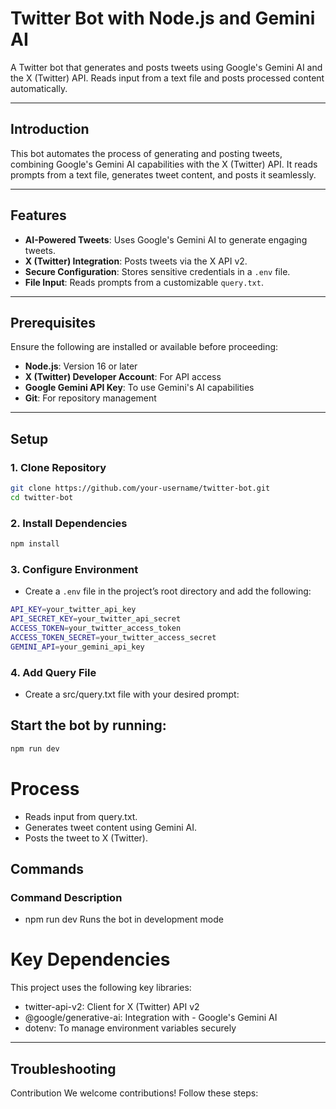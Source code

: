 # Twitter Bot with Node.js and Gemini AI

A Twitter bot that generates and posts tweets using Google's Gemini AI and the X (Twitter) API. Reads input from a text file and posts processed content automatically.

---


## Introduction

This bot automates the process of generating and posting tweets, combining Google's Gemini AI capabilities with the X (Twitter) API. It reads prompts from a text file, generates tweet content, and posts it seamlessly.

---

## Features

- **AI-Powered Tweets**: Uses Google's Gemini AI to generate engaging tweets.
- **X (Twitter) Integration**: Posts tweets via the X API v2.
- **Secure Configuration**: Stores sensitive credentials in a `.env` file.
- **File Input**: Reads prompts from a customizable `query.txt`.

---

## Prerequisites

Ensure the following are installed or available before proceeding:

- **Node.js**: Version 16 or later
- **X (Twitter) Developer Account**: For API access
- **Google Gemini API Key**: To use Gemini's AI capabilities
- **Git**: For repository management

---

## Setup

### 1. Clone Repository

```bash
git clone https://github.com/your-username/twitter-bot.git
cd twitter-bot
```

### 2. Install Dependencies
```bash
npm install
```
### 3. Configure Environment
- Create a `.env` file in the project’s root directory and add the following:

```bash
API_KEY=your_twitter_api_key
API_SECRET_KEY=your_twitter_api_secret
ACCESS_TOKEN=your_twitter_access_token
ACCESS_TOKEN_SECRET=your_twitter_access_secret
GEMINI_API=your_gemini_api_key
```
### 4. Add Query File
- Create a src/query.txt file with your desired prompt:


## Start the bot by running:

```bash
npm run dev
```

# Process
- Reads input from query.txt.
- Generates tweet content using Gemini AI.
- Posts the tweet to X (Twitter).
## Commands
### Command	Description
- npm run dev Runs the bot in development mode


# Key Dependencies
This project uses the following key libraries:

- twitter-api-v2: Client for X (Twitter) API v2
- @google/generative-ai: Integration with - Google's Gemini AI
- dotenv: To manage environment variables securely
---
## Troubleshooting

Contribution
We welcome contributions! Follow these steps:


